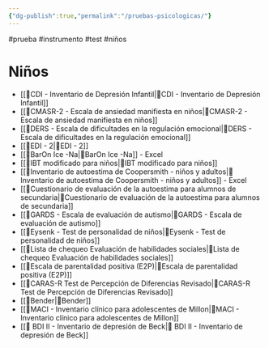 ```yaml
---
{"dg-publish":true,"permalink":"/pruebas-psicologicas/"}
---
```



#prueba #instrumento #test #niños 
# Niños
- [[🕎CDI - Inventario de Depresión Infantil\|🕎CDI - Inventario de Depresión Infantil]]
- [[🕎CMASR-2 - Escala de ansiedad manifiesta en niños\|🕎CMASR-2 - Escala de ansiedad manifiesta en niños]]
- [[🕎DERS - Escala de dificultades en la regulación emocional\|🕎DERS - Escala de dificultades en la regulación emocional]]
- [[🕎EDI - 2\|🕎EDI - 2]]
- [[🕎BarOn Ice -Na\|🕎BarOn Ice -Na]] - Excel
- [[🕎IBT modificado para niños\|🕎IBT modificado para niños]]
- [[🕎Inventario de autoestima de Coopersmith - niños y adultos\|🕎Inventario de autoestima de Coopersmith - niños y adultos]] - Excel
- [[🕎Cuestionario de evaluación de la autoestima para alumnos de secundaria\|🕎Cuestionario de evaluación de la autoestima para alumnos de secundaria]]
- [[🕎GARDS - Escala de evaluación de autismo\|🕎GARDS - Escala de evaluación de autismo]]
- [[🕎Eysenk - Test de personalidad de niños\|🕎Eysenk - Test de personalidad de niños]]
- [[🕎Lista de chequeo Evaluación de habilidades sociales\|🕎Lista de chequeo Evaluación de habilidades sociales]]
- [[🕎Escala de parentalidad positiva (E2P)\|🕎Escala de parentalidad positiva (E2P)]]
- [[🕎CARAS-R Test de Percepción de Diferencias Revisado\|🕎CARAS-R Test de Percepción de Diferencias Revisado]]
- [[🕎Bender\|🕎Bender]]
- [[🕎MACI - Inventario clínico para adolescentes de Millon\|🕎MACI - Inventario clínico para adolescentes de Millon]]
- [[🕎 BDI II - Inventario de depresión de Beck\|🕎 BDI II - Inventario de depresión de Beck]]
